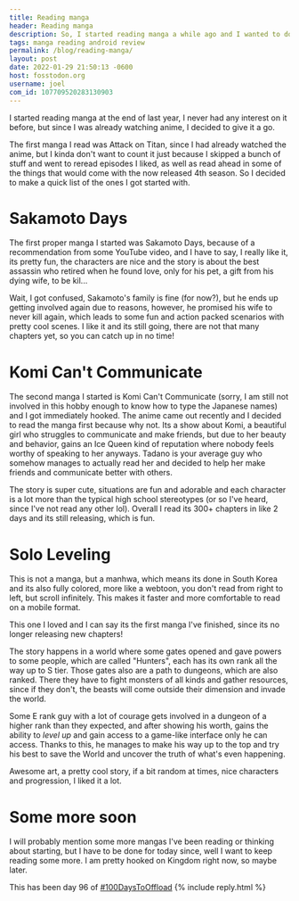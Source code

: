 ```yaml
---
title: Reading manga
header: Reading manga
description: So, I started reading manga a while ago and I wanted to do share some quick thoughts about the first 3 mangas I started reading!
tags: manga reading android review
permalink: /blog/reading-manga/
layout: post
date: 2022-01-29 21:50:13 -0600
host: fosstodon.org
username: joel
com_id: 107709520283130903
---
```


I started reading manga at the end of last year, I never had any interest on it before, but since I was already watching anime, I decided to give it a go.

The first manga I read was Attack on Titan, since I had already watched the anime, but I kinda don't want to count it just because I skipped a bunch of stuff and went to reread episodes I liked, as well as read ahead in some of the things that would come with the now released 4th season. So I decided to make a quick list of the ones I got started with.

# Sakamoto Days

The first proper manga I started was Sakamoto Days, because of a recommendation from some YouTube video, and I have to say, I really like it, its pretty fun, the characters are nice and the story is about the best assassin who retired when he found love, only for his pet, a gift from his dying wife, to be kil...

Wait, I got confused, Sakamoto's family is fine (for now?), but he ends up getting involved again due to reasons, however, he promised his wife to never kill again, which leads to some fun and action packed scenarios with pretty cool scenes. I like it and its still going, there are not that many chapters yet, so you can catch up in no time!

# Komi Can't Communicate

The second manga I started is Komi Can't Communicate (sorry, I am still not involved in this hobby enough to know how to type the Japanese names) and I got immediately hooked. The anime came out recently and I decided to read the manga first because why not. Its a show about Komi, a beautiful girl who struggles to communicate and make friends, but due to her beauty and behavior, gains an Ice Queen kind of reputation where nobody feels worthy of speaking to her anyways. Tadano is your average guy who somehow manages to actually read her and decided to help her make friends and communicate better with others. 

The story is super cute, situations are fun and adorable and each character is a lot more than the typical high school stereotypes (or so I've heard, since I've not read any other lol). Overall I read its 300+ chapters in like 2 days and its still releasing, which is fun.

# Solo Leveling

This is not a manga, but a manhwa, which means its done in South Korea and its also fully colored, more like a webtoon, you don't read from right to left, but scroll infinitely. This makes it faster and more comfortable to read on a mobile format.

This one I loved and I can say its the first manga I've finished, since its no longer releasing new chapters! 

The story happens in a world where some gates opened and gave powers to some people, which are called "Hunters", each has its own rank all the way up to S tier. Those gates also are a path to dungeons, which are also ranked. There they have to fight monsters of all kinds and gather resources, since if they don't, the beasts will come outside their dimension and invade the world.

Some E rank guy with a lot of courage gets involved in a dungeon of a higher rank than they expected, and after showing his worth, gains the ability to *level up* and gain access to a game-like interface only he can access. Thanks to this, he manages to make his way up to the top and try his best to save the World and uncover the truth of what's even happening.

Awesome art, a pretty cool story, if a bit random at times, nice characters and progression, I liked it a lot.

# Some more soon

I will probably mention some more mangas I've been reading or thinking about starting, but I have to be done for today since, well I want to keep reading some more. I am pretty hooked on Kingdom right now, so maybe later.

This has been day 96 of [#100DaysToOffload](https://100daystooffload.com)
{% include reply.html %}
